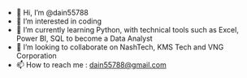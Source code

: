 - 👋 Hi, I’m @dain55788
- 👀 I’m interested in coding
- 🌱 I’m currently learning Python, with technical tools such as Excel, Power BI, SQL to become a Data Analyst
- 💞️ I’m looking to collaborate on NashTech, KMS Tech and VNG Corporation
- 📫 How to reach me : dain55788@gmail.com 

<!---
dain55788/dain55788 is a ✨ special ✨ repository because its `README.md` (this file) appears on your GitHub profile.
You can click the Preview link to take a look at your changes.
--->
